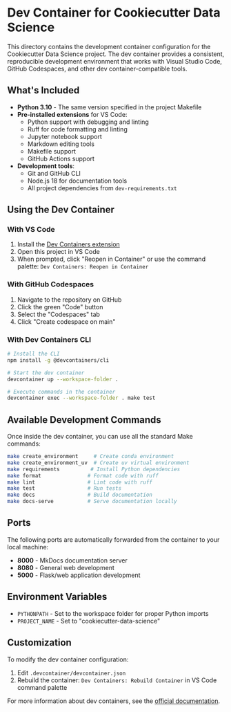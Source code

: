 # Dev Container for Cookiecutter Data Science

This directory contains the development container configuration for the Cookiecutter Data Science project. The dev container provides a consistent, reproducible development environment that works with Visual Studio Code, GitHub Codespaces, and other dev container-compatible tools.

## What's Included

- **Python 3.10** - The same version specified in the project Makefile
- **Pre-installed extensions** for VS Code:
  - Python support with debugging and linting
  - Ruff for code formatting and linting
  - Jupyter notebook support
  - Markdown editing tools
  - Makefile support
  - GitHub Actions support
- **Development tools**:
  - Git and GitHub CLI
  - Node.js 18 for documentation tools
  - All project dependencies from `dev-requirements.txt`

## Using the Dev Container

### With VS Code

1. Install the [Dev Containers extension](https://marketplace.visualstudio.com/items?itemName=ms-vscode-remote.remote-containers)
2. Open this project in VS Code
3. When prompted, click "Reopen in Container" or use the command palette: `Dev Containers: Reopen in Container`

### With GitHub Codespaces

1. Navigate to the repository on GitHub
2. Click the green "Code" button
3. Select the "Codespaces" tab
4. Click "Create codespace on main"

### With Dev Containers CLI

```bash
# Install the CLI
npm install -g @devcontainers/cli

# Start the dev container
devcontainer up --workspace-folder .

# Execute commands in the container
devcontainer exec --workspace-folder . make test
```

## Available Development Commands

Once inside the dev container, you can use all the standard Make commands:

```bash
make create_environment     # Create conda environment
make create_environment_uv  # Create uv virtual environment  
make requirements          # Install Python dependencies
make format               # Format code with ruff
make lint                 # Lint code with ruff
make test                 # Run tests
make docs                 # Build documentation
make docs-serve           # Serve documentation locally
```

## Ports

The following ports are automatically forwarded from the container to your local machine:

- **8000** - MkDocs documentation server
- **8080** - General web development
- **5000** - Flask/web application development

## Environment Variables

- `PYTHONPATH` - Set to the workspace folder for proper Python imports
- `PROJECT_NAME` - Set to "cookiecutter-data-science"

## Customization

To modify the dev container configuration:

1. Edit `.devcontainer/devcontainer.json`
2. Rebuild the container: `Dev Containers: Rebuild Container` in VS Code command palette

For more information about dev containers, see the [official documentation](https://containers.dev/).
